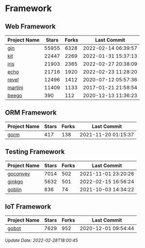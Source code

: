 # Framework

## Web Framework
| Project Name | Stars | Forks | Last Commit |
| ------------ | ----- | ----- | ----------- |
| [gin](https://github.com/gin-gonic/gin) | 55955 | 6328 | 2022-02-14 06:39:57 |
| [kit](https://github.com/go-kit/kit) | 22447 | 2269 | 2022-01-31 15:37:13 |
| [iris](https://github.com/kataras/iris) | 21903 | 2365 | 2022-02-27 20:38:09 |
| [echo](https://github.com/labstack/echo) | 21716 | 1920 | 2022-02-23 11:28:20 |
| [revel](https://github.com/revel/revel) | 12496 | 1412 | 2020-07-12 05:57:36 |
| [martini](https://github.com/go-martini/martini) | 11409 | 1133 | 2017-01-21 21:58:54 |
| [beego](https://github.com/astaxie/beego) | 390 | 112 | 2020-12-13 11:36:23 |

## ORM Framework
| Project Name | Stars | Forks | Last Commit |
| ------------ | ----- | ----- | ----------- |
| [gorm](https://github.com/jinzhu/gorm) | 417 | 138 | 2021-11-20 01:15:37 |

## Testing Framework
| Project Name | Stars | Forks | Last Commit |
| ------------ | ----- | ----- | ----------- |
| [goconvey](https://github.com/smartystreets/goconvey) | 7014 | 502 | 2021-11-01 23:20:26 |
| [ginkgo](https://github.com/onsi/ginkgo) | 5632 | 501 | 2022-02-15 16:56:24 |
| [goblin](https://github.com/franela/goblin) | 836 | 74 | 2021-10-03 14:34:22 |

## IoT Framework
| Project Name | Stars | Forks | Last Commit |
| ------------ | ----- | ----- | ----------- |
| [gobot](https://github.com/hybridgroup/gobot) | 7629 | 952 | 2020-12-01 09:54:44 |

*Update Date: 2022-02-28T18:00:45*